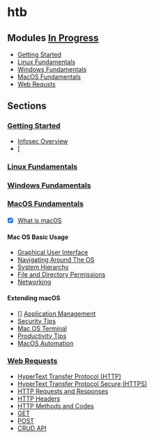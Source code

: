 # htb

## Modules [In Progress](https://academy.hackthebox.com/modules/inprogress)

- [Getting Started](#getting-started)
- [Linux Fundamentals](#linux-fundamentals)
- [Windows Fundamentals](#windows-fundamentals)
- [MacOS Fundamentals](#mac-os-fundamentals)
- [Web Requsts](#web-requests)

## Sections

### [Getting Started](https://academy.hackthebox.com/module/details/77)
- [Infosec Overview](https://academy.hackthebox.com/module/77/section/721)
- [

### [Linux Fundamentals](https://academy.hackthebox.com/module/details/18)

### [Windows Fundamentals](https://academy.hackthebox.com/module/details/49)

### [MacOS Fundamentals](https://academy.hackthebox.com/module/details/157)
####
- [x] [What is macOS](https://academy.hackthebox/module/157/section/)
#### Mac OS Basic Usage
- [Graphical User Interface](https://academy.hackthebox/module/157/section/)
- [Navigating Around The OS](https://academy.hackthebox/module/157/section/)
- [System Hierarchy](https://academy.hackthebox/module/157/section/)
- [File and Directory Permissions](https://academy.hackthebox/module/157/section/)
- [Networking](https://academy.hackthebox/module/157/section/)
#### Extending macOS
- [] [Application Management](https://academy.hackthebox/module/157/section/)
- [Security Tips](https://academy.hackthebox/module/157/section/)
- [Mac OS Terminal](https://academy.hackthebox/module/157/section/)
- [Productivity Tips](https://academy.hackthebox/module/157/section/)
- [MacOS Automation](https://academy.hackthebox/module/157/section/)
### [Web Requests](https://academy.hackthebox.com/module/details/35)
- [HyperText Transfer Protocol (HTTP)](https://academy.hackthebox/module/35/section/)
- [HyperText Transfer Protocol Secure (HTTPS)](https://academy.hackthebox/module/35/section/)
- [HTTP Requests and Responses](https://academy.hackthebox/module/35/section/)
- [HTTP Headers](https://academy.hackthebox/module/35/section/)
- [HTTP Methods and Codes](https://academy.hackthebox/module/35/section/)
- [GET](https://academy.hackthebox/module/35/section/)
- [POST](https://academy.hackthebox/module/35/section/)
- [CRUD API](https://academy.hackthebox/module/35/section/)

